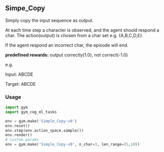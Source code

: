 ## Simpe_Copy
Simply copy the input sequence as output.

At each time step a character is observed, and the agent should respond a char.
The action(output) is chosen from a char set e.g. {A,B,C,D,E}.

If the agent respond an incorrect char, the episode will end.

**predefined rewards:** output correctly(1.0), not correct(-1.0)

e.g.

Input:   ABCDE

Target:  ABCDE

### Usage
```python
import gym
import gym_cog_ml_tasks

env = gym.make('Simple_Copy-v0')
env.reset()
env.step(env.action_space.sample())
env.render()
# custom params
env = gym.make('Simple_Copy-v0', n_char=3, len_range=(5,10))
```